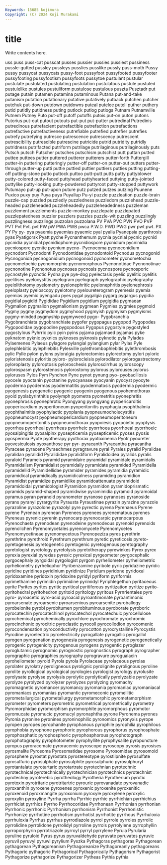 ```yaml
---
Keywords: 15685 kojimura
Copyright: (C) 2024 Koji Murakami
---
```


# title

Write contents here.



uss puss puss-cat pusscat pusses pussier pussies pussiest pussiness
pussle-gutted pussley pussleys pusslies pusslike pussly puss-moth Pussy pussy pussycat
pussycats pussy-foot pussyfoot pussyfooted pussyfooter pussyfooting pussyfootism pussyfoots pussytoe pustulant
pustular pustulate pustulated pustulating pustulation pustulatous pustule pustuled pustulelike pustules
pustuliform pustulose pustulous puszta Pusztadr put putage putain putamen putamina
putaminous Putana put-and-take putanism putation putationary putative putatively putback putchen
putcher putchuk put-down putdown putdowns puteal putelee puteli puther puthery
putid putidly putidness puting putlock putlog putlogs Putnam Putnamville Putnem
Putney Puto put-off putoff putoffs putois put-on puton putons Putorius
put-out putout putouts put-put put-putter putredinal Putredinis putredinous putrefacient putrefactible
putrefaction putrefactions putrefactive putrefactiveness putrefiable putrefied putrefier putrefies putrefy putrefying
putresce putrescence putrescency putrescent putrescibility putrescible putrescine putricide putrid putridity
putridly putridness putrifacted putriform putrilage putrilaginous putrilaginously puts Putsch putsch
Putscher putsches putschism putschist putt puttan putted puttee puttees putter
puttered putterer putterers putter-forth Puttergill putter-in puttering putteringly putter-off putter-on
putter-out putters putter-through putter-up putti puttie puttied puttier puttiers putties
putting putting-off putting-stone putto puttock puttoo putt-putt putts putty puttyblower
putty-colored putty-faced puttyhead puttyhearted puttying putty-jointed puttylike putty-looking putty-powdered puttyroot
putty-stopped puttywork Putumayo put-up put-upon puture putz putzed putzes putzing
Puunene Puxico puxy puy Puya puya Puyallup Pu-yi puzzle puzzleation
puzzle-brain puzzle-cap puzzled puzzledly puzzledness puzzledom puzzlehead puzzle-headed puzzleheaded puzzleheadedly
puzzleheadedness puzzleman puzzlement puzzlements puzzle-monkey puzzlepate puzzlepated puzzlepatedness puzzler puzzlers
puzzles puzzle-wit puzzling puzzlingly puzzlingness puzzlings puzzolan puzzolana PV PVA
PVC PVN PVO PVP PVT Pvt Pvt. pvt PW pW
PWA PWB pwca P.W.D. PWD PWG pwr pwt pwt. PX
PY Py py- pya pyaemia pyaemias pyaemic pyal pyalla Pyanepsia
pyarthrosis pyas Pyatigorsk Pyatt pyche Pycnanthemum pycnia pycnial pycnic pycnid
pycnidia pycnidial pycnidiophore pycnidiospore pycnidium pycninidia pycniospore pycnite pycnium pycno-
Pycnocoma pycnoconidium pycnodont Pycnodonti Pycnodontidae pycnodontoid Pycnodus pycnogonid Pycnogonida pycnogonidium
pycnogonoid pycnometer pycnometochia pycnometochic pycnomorphic pycnomorphous Pycnonotidae Pycnonotinae pycnonotine Pycnonotus
pycnoses pycnosis pycnospore pycnosporic pycnostyle pycnotic Pydna pye pye-dog pyelectasis
pyelic pyelitic pyelitis pyelitises pyelocystitis pyelogram pyelograph pyelographic pyelography pyelolithotomy
pyelometry pyelonephritic pyelonephritis pyelonephrosis pyeloplasty pyeloscopy pyelotomy pyeloureterogram pyemesis pyemia
pyemias pyemic pyengadu pyes pygal pygalgia pygarg pygargus pygidia pygidial
pygidid Pygididae Pygidium pygidium pygigidia pygmaean Pygmalion pygmalion pygmalionism pygmean
Pygmies pygmies pygmoid Pygmy pygmy pygmydom pygmyhood pygmyish pygmyism pygmyisms
pygmy-minded pygmyship pygmyweed pygo- Pygobranchia Pygobranchiata pygobranchiate pygofer pygopagus pygopod
Pygopodes Pygopodidae pygopodine pygopodous Pygopus pygostyle pygostyled pygostylous Pyhrric pyic
pyin pyins pyjama pyjamaed pyjamas pyke pyknatom pyknic pyknics pyknoses
pyknosis pyknotic pyla Pylades Pylaemenes Pylaeus pylagore pylangial pylangium pylar
Pylas Pyle pylephlebitic pylephlebitis Pylesville pylethrombophlebitis pylethrombosis pylic Pylle pylon
pylons pyloralgia pylorectomies pylorectomy pylori pyloric pyloristenosis pyloritis pyloro- pylorocleisis
pylorodilator pylorogastrectomy pyloroplasty pyloroptosis pyloroschesis pyloroscirrhus pyloroscopy pylorospasm pylorostenosis pylorostomy
pylorous pylorouses pylorus pyloruses Pylos Pym Pynchon Pyne pynot pynung
pyo- pyobacillosis pyocele pyoctanin pyoctanine pyocyanase pyocyanin pyocyst pyocyte pyoderma
pyodermas pyodermatitis pyodermatosis pyodermia pyodermic pyogenesis pyogenetic pyogenic pyogenin pyogenous
pyohemothorax pyoid pyolabyrinthitis pyolymph pyometra pyometritis pyonephritis pyonephrosis pyonephrotic Pyongyang
pyongyang pyopericarditis pyopericardium pyoperitoneum pyoperitonitis pyophagia pyophthalmia pyophthalmitis pyophylactic pyoplania
pyopneumocholecystitis pyopneumocyst pyopneumopericardium pyopneumoperitoneum pyopneumoperitonitis pyopneumothorax pyopoiesis pyopoietic pyoptysis pyorrhea
pyorrheal pyorrheas pyorrheic pyorrhoea pyorrhoeal pyorrhoeic pyosalpingitis pyosalpinx pyosepticemia pyosepticemic
pyoses pyosis pyospermia Pyote pyotherapy pyothorax pyotoxinemia Pyotr pyoureter pyovesiculosis
pyoxanthose pyr pyr- pyracanth Pyracantha pyracantha Pyraceae pyracene Pyraechmes pyragravure
pyral Pyrales pyralid Pyralidae pyralidan pyralidid Pyralididae pyralidiform Pyralidoidea pyralids
pyralis pyraloid Pyrameis pyramid pyramidaire pyramidal pyramidale pyramidalis Pyramidalism Pyramidalist
pyramidally pyramidate pyramided Pyramidella pyramidellid Pyramidellidae pyramider pyramides pyramidia pyramidic
pyramidical pyramidically pyramidicalness pyramiding pyramidion Pyramidist pyramidize pyramidlike pyramidoattenuate pyramidoid
pyramidoidal pyramidologist Pyramidon pyramidon pyramidoprismatic pyramids pyramid-shaped pyramidwise pyramimidia pyramoid
pyramoidal pyramus pyran pyranoid pyranometer pyranose pyranoses pyranoside pyrans pyranyl
pyrargyrite Pyrausta Pyraustinae pyrazin pyrazine pyrazole pyrazoline pyrazolone pyrazolyl pyre
pyrectic pyrena Pyrenaeus Pyrene pyrene Pyrenean pyrenean Pyrenees pyrenees pyrenematous
pyrenes Pyreneus pyrenic pyrenin pyrenocarp pyrenocarpic pyrenocarpous Pyrenochaeta pyrenodean pyrenodeine
pyrenodeous pyrenoid pyrenoids pyrenolichen Pyrenomycetales pyrenomycete Pyrenomycetes Pyrenomycetineae pyrenomycetous Pyrenopeziza
pyres pyrethrin pyrethrine pyrethroid Pyrethrum pyrethrum pyretic pyreticosis pyreto- pyretogenesis
pyretogenetic pyretogenic pyretogenous pyretography pyretologist pyretology pyretolysis pyretotherapy pyrewinkes Pyrex
pyrex pyrexia pyrexial pyrexias pyrexic pyrexical pyrgeometer pyrgocephalic pyrgocephaly pyrgoidal
pyrgologist pyrgom pyrheliometer pyrheliometric pyrheliometry pyrheliophor Pyribenzamine pyribole pyric pyridazine
pyridic pyridine pyridines pyridinium pyridinize Pyridium pyridone pyridoxal pyridoxamine pyridoxin
pyridoxine pyridyl pyriform pyriformis pyrimethamine pyrimidin pyrimidine pyrimidyl Pyriphlegethon pyritaceous
pyrite Pyrites pyrites pyritic pyritical pyritiferous pyritization pyritize pyrito- pyritohedral
pyritohedron pyritoid pyritology pyritous Pyrnrientales pyro pyro- pyroacetic pyro-acid pyroacid
pyroantimonate pyroantimonic pyroarsenate pyroarsenic pyroarsenious pyroarsenite pyroballogy pyrobelonite pyrobi pyrobitumen
pyrobituminous pyroborate pyroboric pyrocatechin pyrocatechinol pyrocatechol pyrocatechuic pyrocellulose pyrochemical pyrochemically
pyrochlore pyrochromate pyrochromic pyrocinchonic pyrocitric pyroclastic pyrocoll pyrocollodion pyrocomenic pyrocondensation
pyroconductivity pyrocotton pyrocrystalline Pyrocystis Pyrodine pyroelectric pyroelectricity pyrogallate pyrogallic pyrogallol
pyrogen pyrogenation pyrogenesia pyrogenesis pyrogenetic pyrogenetically pyrogenic pyrogenicity pyrogenous pyrogens
pyrogentic pyroglazer pyroglutamic pyrognomic pyrognostic pyrognostics pyrograph pyrographer pyrographic pyrographies
pyrography pyrogravure pyroguaiacin pyroheliometer pyroid Pyrola pyrola Pyrolaceae pyrolaceous pyrolas
pyrolater pyrolatry pyroligneous pyrolignic pyrolignite pyrolignous pyroline pyrolite pyrollogical pyrological
pyrologies pyrologist pyrology pyrolusite pyrolysate pyrolyse pyrolysis pyrolytic pyrolytically pyrolyzable
pyrolyzate pyrolyze pyrolyzed pyrolyzer pyrolyzes pyrolyzing pyromachy pyromagnetic pyromancer pyromancy
pyromania pyromaniac pyromaniacal pyromaniacs pyromanias pyromantic pyromeconic pyromellitic pyrometallurgical pyrometallurgy
pyrometamorphic pyrometamorphism pyrometer pyrometers pyrometric pyrometrical pyrometrically pyrometry Pyromorphidae pyromorphism
pyromorphite pyromorphous pyromotor pyromucate pyromucic pyromucyl pyronaphtha pyrone Pyronema pyrones
Pyronia pyronine pyronines pyroninophilic pyronomics pyronyxis pyrope pyropen pyropes pyrophanite
pyrophanous pyrophile pyrophilia pyrophilous pyrophobia pyrophone pyrophoric pyrophorous pyrophorus pyrophosphate
pyrophosphatic pyrophosphoric pyrophosphorous pyrophotograph pyrophotography pyrophotometer pyrophyllite pyrophysalite pyropuncture pyropus
pyroracemate pyroracemic pyroscope pyroscopy pyrosis pyrosises pyrosmalite Pyrosoma Pyrosomatidae pyrosome
Pyrosomidae pyrosomoid pyrosphere pyrostat pyrostats pyrostereotype pyrostilpnite pyrosulfate pyrosulfuric pyrosulphate
pyrosulphite pyrosulphuric pyrosulphuryl pyrotantalate pyrotartaric pyrotartrate pyrotechnian pyrotechnic pyrotechnical pyrotechnically
pyrotechnician pyrotechnics pyrotechnist pyrotechny pyroterebic pyrotheology Pyrotheria Pyrotherium pyrotic pyrotoxin
pyrotritaric pyrotritartric pyrouric pyrovanadate pyrovanadic pyroxanthin pyroxene pyroxenes pyroxenic pyroxenite
pyroxenitic pyroxenoid pyroxmangite pyroxonium pyroxyle pyroxylene pyroxylic pyroxylin pyroxyline Pyrrha
pyrrha Pyrrhic pyrrhic pyrrhichian pyrrhichius pyrrhicist pyrrhics Pyrrho Pyrrhocoridae Pyrrhonean
Pyrrhonian pyrrhonian Pyrrhonic pyrrhonic Pyrrhonism pyrrhonism Pyrrhonist Pyrrhonistic Pyrrhonize pyrrhotine
pyrrhotism pyrrhotist pyrrhotite pyrrhous Pyrrhuloxia pyrrhuloxia Pyrrhus pyrrhus pyrrodiazole pyrrol
pyrrole pyrroles pyrrolic pyrrolidine pyrrolidone pyrrolidyl pyrroline pyrrols pyrrolylene pyrrophyllin
pyrroporphyrin pyrrotriazole pyrroyl pyrryl pyrrylene Pyrula Pyrularia pyruline pyruloid Pyrus
pyrus pyruvaldehyde pyruvate pyruvates pyruvic pyruvil pyruvyl pyruwl pyrylium Pyszka
Pythagoras pythagoras Pythagorean pythagorean Pythagoreanism Pythagoreanize Pythagoreanly pythagoreans Pythagoric pythagoric
Pythagorical Pythagorically Pythagorism Pythagorist Pythagorize pythagorize Pythagorizer Pytheas Pythia pythia
